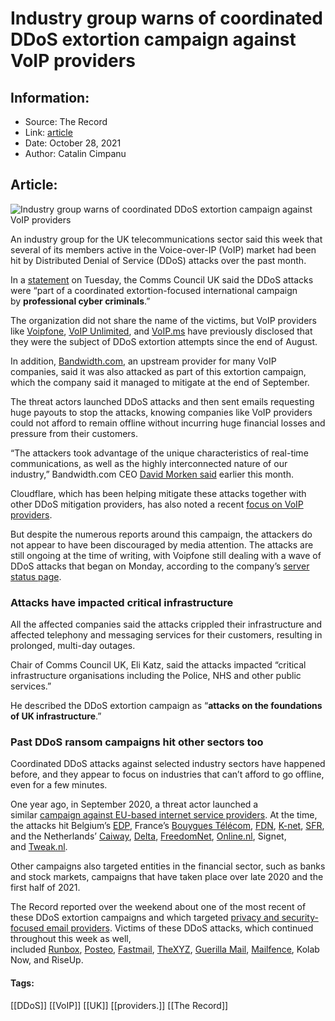 # Industry group warns of coordinated DDoS extortion campaign against VoIP providers
### 

## Information:
+ Source: The Record
+ Link: [article](https://therecord.media/industry-group-warns-of-coordinated-ddos-extortion-campaign-against-voip-providers/)
+ Date: October 28, 2021
+ Author: Catalin Cimpanu


## Article:
![Industry group warns of coordinated DDoS extortion campaign against VoIP providers](https://therecord.media/wp-content/uploads/2021/03/DDoS-globe-cyber-map-pew-pew-e1635420207757.png)

An industry group for the UK telecommunications sector said this week that several of its members active in the Voice-over-IP (VoIP) market had been hit by Distributed Denial of Service (DDoS) attacks over the past month.


In a [statement](https://commscouncil.uk/press/comms-council-uk-statement-on-ddos-attack/) on Tuesday, the Comms Council UK said the DDoS attacks were “part of a coordinated extortion-focused international campaign by **professional cyber criminals**.”


The organization did not share the name of the victims, but VoIP providers like [Voipfone](https://www.voipfonestatus.co.uk/incidents/n6j3bg6db3ct), [VoIP Unlimited](https://www.ispreview.co.uk/index.php/2021/09/ddos-attack-disrupts-voip-and-internet-services-at-voipfone-uk.html), and [VoIP.ms](https://www.thestar.com/business/2021/09/21/canadian-communications-company-voipms-hit-by-cyber-attack.html) have previously disclosed that they were the subject of DDoS extortion attempts since the end of August.


In addition, [Bandwidth.com](https://investors.bandwidth.com/news-releases/news-release-details/bandwidth-issues-statement-recent-ddos-attack), an upstream provider for many VoIP companies, said it was also attacked as part of this extortion campaign, which the company said it managed to mitigate at the end of September.


The threat actors launched DDoS attacks and then sent emails requesting huge payouts to stop the attacks, knowing companies like VoIP providers could not afford to remain offline without incurring huge financial losses and pressure from their customers.


“The attackers took advantage of the unique characteristics of real-time communications, as well as the highly interconnected nature of our industry,” Bandwidth.com CEO [David Morken said](https://www.bandwidth.com/blog/an-update-to-our-customers-and-partners-staying-vigilant/) earlier this month.


Cloudflare, which has been helping mitigate these attacks together with other DDoS mitigation providers, has also noted a recent [focus on VoIP providers](https://blog.cloudflare.com/attacks-on-voip-providers/).


But despite the numerous reports around this campaign, the attackers do not appear to have been discouraged by media attention. The attacks are still ongoing at the time of writing, with Voipfone still dealing with a wave of DDoS attacks that began on Monday, according to the company’s [server status page](https://www.voipfonestatus.co.uk/incidents/mrq8z0hqftcc).


### Attacks have impacted critical infrastructure


All the affected companies said the attacks crippled their infrastructure and affected telephony and messaging services for their customers, resulting in prolonged, multi-day outages.


Chair of Comms Council UK, Eli Katz, said the attacks impacted “critical infrastructure organisations including the Police, NHS and other public services.”


He described the DDoS extortion campaign as “**attacks on the foundations of UK infrastructure**.”


### Past DDoS ransom campaigns hit other sectors too


Coordinated DDoS attacks against selected industry sectors have happened before, and they appear to focus on industries that can’t afford to go offline, even for a few minutes.


One year ago, in September 2020, a threat actor launched a similar [campaign against EU-based internet service providers](https://www.zdnet.com/article/european-isps-report-mysterious-wave-of-ddos-attacks/). At the time, the attacks hit Belgium’s [EDP](https://issues.edpnet.be/?p=3043), France’s [Bouygues Télécom](https://lafibre.info/incidents-ftth/probleme-resolution-dns/), [FDN](https://twitter.com/huguesdelamure/status/1301141583581020162), [K-net](https://downdetector.fr/statut/k-net/actualites/333808-pannes-chez-k-net/), [SFR](https://lafibre.info/sfr-incidents-cable/incident-dns-sur-le-cable/msg788655/#msg788655), and the Netherlands’ [Caiway](https://www.caiway.nl/klantenservice/storing/storingen-en-onderhoud), [Delta](https://twitter.com/deltanl/status/1299333067514019840), [FreedomNet](https://twitter.com/FreedomNetNL/status/1298688295854120974), [Online.nl](https://www.online.nl/klantenservice/meldingen-en-storingen/internet-storing-26-08-2020/), Signet, and [Tweak.nl](https://status.tweak.nl/incidents/54).


Other campaigns also targeted entities in the financial sector, such as banks and stock markets, campaigns that have taken place over late 2020 and the first half of 2021.


The Record reported over the weekend about one of the most recent of these DDoS extortion campaigns and which targeted [privacy and security-focused email providers](https://therecord.media/ddos-attacks-hit-multiple-email-providers/). Victims of these DDoS attacks, which continued throughout this week as well, included [Runbox](https://twitter.com/Runbox/status/1451573831609552901), [Posteo](https://twitter.com/Posteo_en/status/1451590477287985154), [Fastmail](https://twitter.com/Fastmail/status/1451374471344918533), [TheXYZ](https://twitter.com/thexyz/status/1452637775921094657), [Guerilla Mail](https://twitter.com/GuerrillaMail/status/1451809679135236096), [Mailfence](https://blog.mailfence.com/service-disruptions-due-to-ddos/), Kolab Now, and RiseUp.





#### Tags:
[[DDoS]] [[VoIP]] [[UK]] [[providers.]] [[The Record]]
